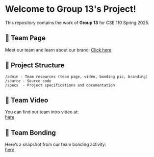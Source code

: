 # Welcome to Group 13's Project!

This repository contains the work of **Group 13** for CSE 110 Spring 2025.

## 🔗 Team Page
Meet our team and learn about our brand: [Click here](admin/team.md)

## 📁 Project Structure
```
/admin - Team resources (team page, video, bonding pic, branding)  
/source - Source code  
/specs  - Project specifications and documentation  
```

## 🎥 Team Video
You can find our team intro video at:  
[here](/admin/videos/teamintro.mp4)

## 📸 Team Bonding
Here’s a snapshot from our team bonding activity:  
[here](/admin/teambonding.jpg)
